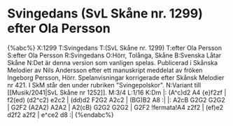 # Svingedans (SvL Skåne nr. 1299) efter Ola Persson

{%abc%}
X:1299
T:Svingedans
T:(SvL Skåne nr. 1299)
T:efter Ola Persson
S:efter Ola Persson
R:Svingedans
O:Hörr, Tolånga, Skåne
B:Svenska Låtar Skåne
N:Det är denna version som vanligen spelas. Publicerad i Skånska Melodier av Nils Andersson efter ett manuskript meddelat av fröken Ingeborg Persson, Hörr. Spelanvisningar korrigerade efter Skånsk Melodier nr 421. I SkM står den under rubriken "Svingepolskor".
N:Variant till [[Musik/2041|SvL Skåne nr 1252]].
M:3/4
L:1/16
K:Dm
|: (A^c)d2 A4 {e}f2zf | f2(ed) (d2^c2) e2c2 | (dd)d2 F2G2 A2c2 | (BG)B2 A8 :|
|: A2cB G2G2 G2G2 | G2F2 (A2A2) A2A2 | A2(cB) G2G2 G2G2 | G2F2 !fermata!A4 z2f2 | (ef)e2 d2f2 a2f2 | e^ce2 d8 :|
{%endabc%}





